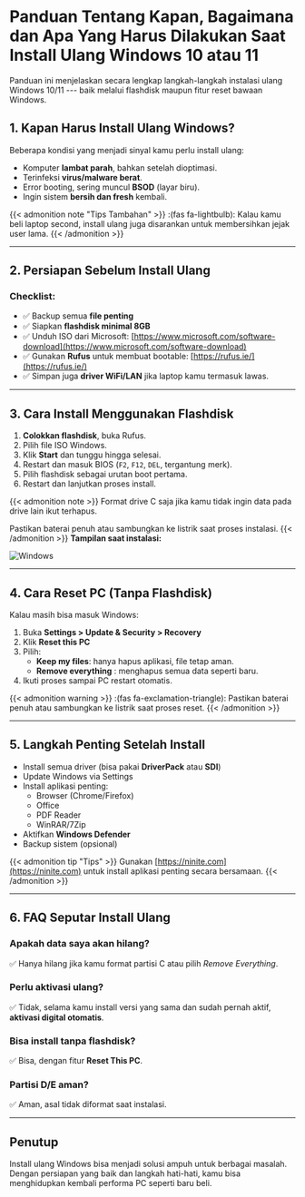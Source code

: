 # Panduan Tentang Kapan, Bagaimana dan Apa Yang Harus Dilakukan Saat Install Ulang Windows 10 atau 11


<!--more-->

Panduan ini menjelaskan secara lengkap langkah-langkah instalasi ulang Windows 10/11 --- baik melalui flashdisk maupun fitur reset bawaan Windows.

## 1. Kapan Harus Install Ulang Windows?

Beberapa kondisi yang menjadi sinyal kamu perlu install ulang:

- Komputer **lambat parah**, bahkan setelah dioptimasi.
- Terinfeksi **virus/malware berat**.
- Error booting, sering muncul **BSOD** (layar biru).
- Ingin sistem **bersih dan fresh** kembali.

{{< admonition note "Tips Tambahan" >}}
:(fas fa-lightbulb): Kalau kamu beli laptop second, install ulang juga disarankan untuk membersihkan jejak user lama.
{{< /admonition >}}

---

## 2. Persiapan Sebelum Install Ulang

### Checklist:

- ✅ Backup semua **file penting**
- ✅ Siapkan **flashdisk minimal 8GB**
- ✅ Unduh ISO dari Microsoft: [https://www.microsoft.com/software-download](https://www.microsoft.com/software-download)
- ✅ Gunakan **Rufus** untuk membuat bootable: [https://rufus.ie/](https://rufus.ie/)
- ✅ Simpan juga **driver WiFi/LAN** jika laptop kamu termasuk lawas.

---

## 3. Cara Install Menggunakan Flashdisk

1. **Colokkan flashdisk**, buka Rufus.
2. Pilih file ISO Windows.
3. Klik **Start** dan tunggu hingga selesai.
4. Restart dan masuk BIOS (`F2`, `F12`, `DEL`, tergantung merk).
5. Pilih flashdisk sebagai urutan boot pertama.
6. Restart dan lanjutkan proses install.

{{< admonition note >}}
 Format drive C saja jika kamu tidak ingin data pada drive lain ikut terhapus.

 Pastikan baterai penuh atau sambungkan ke listrik saat proses instalasi.
{{< /admonition >}}
**Tampilan saat instalasi:**

![Windows](/images/windows-setup.png "Windows Setup")

---

## 4. Cara Reset PC (Tanpa Flashdisk)

Kalau masih bisa masuk Windows:

1. Buka **Settings > Update & Security > Recovery**
2. Klik **Reset this PC**
3. Pilih:
   - **Keep my files**: hanya hapus aplikasi, file tetap aman.
   - **Remove everything** : menghapus semua data seperti baru.
4. Ikuti proses sampai PC restart otomatis.

{{< admonition warning >}}
:(fas fa-exclamation-triangle): Pastikan baterai penuh atau sambungkan ke listrik saat proses reset.
{{< /admonition >}}

---

## 5. Langkah Penting Setelah Install

- Install semua driver (bisa pakai **DriverPack** atau **SDI**)
- Update Windows via Settings
- Install aplikasi penting:
  - Browser (Chrome/Firefox)
  - Office
  - PDF Reader
  - WinRAR/7Zip
- Aktifkan **Windows Defender**
- Backup sistem (opsional)

{{< admonition tip "Tips" >}}
Gunakan [https://ninite.com](https://ninite.com) untuk install aplikasi penting secara bersamaan.
{{< /admonition >}}

---

## 6. FAQ Seputar Install Ulang

### Apakah data saya akan hilang?
✅ Hanya hilang jika kamu format partisi C atau pilih *Remove Everything*.

### Perlu aktivasi ulang?
✅ Tidak, selama kamu install versi yang sama dan sudah pernah aktif, **aktivasi digital otomatis**.

### Bisa install tanpa flashdisk?
✅ Bisa, dengan fitur **Reset This PC**.

### Partisi D/E aman?
✅ Aman, asal tidak diformat saat instalasi.

---

## Penutup

Install ulang Windows bisa menjadi solusi ampuh untuk berbagai masalah. Dengan persiapan yang baik dan langkah hati-hati, kamu bisa menghidupkan kembali performa PC seperti baru beli.

